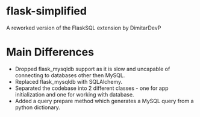 # flask-simplified

 A reworked version of the FlaskSQL extension by DimitarDevP
 
# Main Differences

 - Dropped flask_mysqldb support as it is slow and uncapable of connecting to databases other then MySQL.
 - Replaced flask_mysqldb with SQLAlchemy.
 - Separated the codebase into 2 different classes - one for app initialization and one for working with database.
 - Added a query prepare method which generates a MySQL query from a python dictionary.

